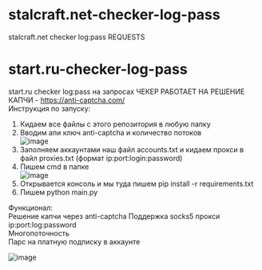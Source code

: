# stalcraft.net-checker-log-pass
stalcraft.net checker log:pass REQUESTS

# start.ru-checker-log-pass
start.ru checker log:pass на запросах
ЧЕКЕР РАБОТАЕТ НА РЕШЕНИЕ КАПЧИ - https://anti-captcha.com/  
Инструкция по запуску:  
1. Кидаем все файлы с этого репозитория в любую папку
2. Вводим апи ключ anti-captcha и количество потоков   
 ![image](https://github.com/user-attachments/assets/ef3767a8-7eb1-40d4-9298-d453588ed6bb)  
3. Заполняем аккаунтами наш файл accounts.txt и кидаем прокси в файл proxies.txt (формат ip:port:login:password)
4. Пишем cmd в папке  
  ![image](https://github.com/user-attachments/assets/26d501ae-712a-4edc-bbbb-c828ee3f5924)  
5. Открывается консоль и мы туда пишем pip install -r requirements.txt  
6. Пишем python main.py  

Функционал:  
Решение капчи через anti-captcha
Поддержка socks5 прокси ip:port:log:password    
Многопоточность      
Парс на платную подписку в аккаунте    

![image](https://github.com/user-attachments/assets/eabff694-f243-41e8-9731-94bfa900f110)

